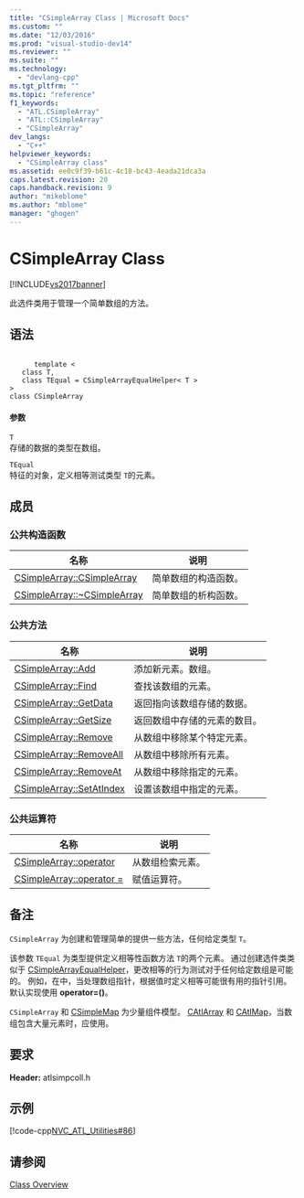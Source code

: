 ```yaml
---
title: "CSimpleArray Class | Microsoft Docs"
ms.custom: ""
ms.date: "12/03/2016"
ms.prod: "visual-studio-dev14"
ms.reviewer: ""
ms.suite: ""
ms.technology: 
  - "devlang-cpp"
ms.tgt_pltfrm: ""
ms.topic: "reference"
f1_keywords: 
  - "ATL.CSimpleArray"
  - "ATL::CSimpleArray"
  - "CSimpleArray"
dev_langs: 
  - "C++"
helpviewer_keywords: 
  - "CSimpleArray class"
ms.assetid: ee0c9f39-b61c-4c18-bc43-4eada21dca3a
caps.latest.revision: 20
caps.handback.revision: 9
author: "mikeblome"
ms.author: "mblome"
manager: "ghogen"
---
```

# CSimpleArray Class
[!INCLUDE[vs2017banner](../../assembler/inline/includes/vs2017banner.md)]

此选件类用于管理一个简单数组的方法。  
  
## 语法  
  
```  
  
      template <  
   class T,  
   class TEqual = CSimpleArrayEqualHelper< T >  
>   
class CSimpleArray  
```  
  
#### 参数  
 `T`  
 存储的数据的类型在数组。  
  
 `TEqual`  
 特征的对象，定义相等测试类型 `T`的元素。  
  
## 成员  
  
### 公共构造函数  
  
|名称|说明|  
|--------|--------|  
|[CSimpleArray::CSimpleArray](../Topic/CSimpleArray::CSimpleArray.md)|简单数组的构造函数。|  
|[CSimpleArray::~CSimpleArray](../Topic/CSimpleArray::~CSimpleArray.md)|简单数组的析构函数。|  
  
### 公共方法  
  
|名称|说明|  
|--------|--------|  
|[CSimpleArray::Add](../Topic/CSimpleArray::Add.md)|添加新元素。数组。|  
|[CSimpleArray::Find](../Topic/CSimpleArray::Find.md)|查找该数组的元素。|  
|[CSimpleArray::GetData](../Topic/CSimpleArray::GetData.md)|返回指向该数组存储的数据。|  
|[CSimpleArray::GetSize](../Topic/CSimpleArray::GetSize.md)|返回数组中存储的元素的数目。|  
|[CSimpleArray::Remove](../Topic/CSimpleArray::Remove.md)|从数组中移除某个特定元素。|  
|[CSimpleArray::RemoveAll](../Topic/CSimpleArray::RemoveAll.md)|从数组中移除所有元素。|  
|[CSimpleArray::RemoveAt](../Topic/CSimpleArray::RemoveAt.md)|从数组中移除指定的元素。|  
|[CSimpleArray::SetAtIndex](../Topic/CSimpleArray::SetAtIndex.md)|设置该数组中指定的元素。|  
  
### 公共运算符  
  
|名称|说明|  
|--------|--------|  
|[CSimpleArray::operator](../Topic/CSimpleArray::operator.md)|从数组检索元素。|  
|[CSimpleArray::operator \=](../Topic/CSimpleArray::operator%20=.md)|赋值运算符。|  
  
## 备注  
 `CSimpleArray` 为创建和管理简单的提供一些方法，任何给定类型 `T`。  
  
 该参数 `TEqual` 为类型提供定义相等性函数方法 `T`的两个元素。  通过创建选件类类似于 [CSimpleArrayEqualHelper](../../atl/reference/csimplearrayequalhelper-class.md)，更改相等的行为测试对于任何给定数组是可能的。  例如，在中，当处理数组指针，根据值时定义相等可能很有用的指针引用。  默认实现使用 **operator\=\(\)**。  
  
 `CSimpleArray` 和 [CSimpleMap](../../atl/reference/csimplemap-class.md) 为少量组件模型。  [CAtlArray](../../atl/reference/catlarray-class.md) 和 [CAtlMap](../../atl/reference/catlmap-class.md)，当数组包含大量元素时，应使用。  
  
## 要求  
 **Header:** atlsimpcoll.h  
  
## 示例  
 [!code-cpp[NVC_ATL_Utilities#86](../../atl/codesnippet/CPP/csimplearray-class_1.cpp)]  
  
## 请参阅  
 [Class Overview](../../atl/atl-class-overview.md)